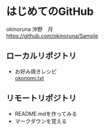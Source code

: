 # はじめてのGitHub  
okinoruna 沖野　月  
https://github.com/okinoruna/Sample

## ローカルリポジトリ  
- お好み焼きレシピ  
[okonomi.txt](okonomi.txt)  
## リモートリポジトリ  
- README.mdを作ってみる  
- マークダウンを覚える
